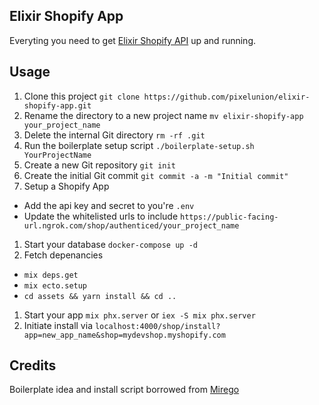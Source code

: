 ## Elixir Shopify App

Everyting you need to get [Elixir Shopify API](https://github.com/pixelunion/elixir-shopifyapi) up and running.

## Usage

1. Clone this project `git clone https://github.com/pixelunion/elixir-shopify-app.git`
1. Rename the directory to a new project name `mv elixir-shopify-app your_project_name`
1. Delete the internal Git directory `rm -rf .git`
1. Run the boilerplate setup script `./boilerplate-setup.sh YourProjectName`
1. Create a new Git repository `git init`
1. Create the initial Git commit `git commit -a -m "Initial commit"`
1. Setup a Shopify App
  - Add the api key and secret to you're `.env`
  - Update the whitelisted urls to include `https://public-facing-url.ngrok.com/shop/authenticed/your_project_name`
1. Start your database `docker-compose up -d`
1. Fetch depenancies
  - `mix deps.get`
  - `mix ecto.setup`
  - `cd assets && yarn install && cd ..`
1. Start your app `mix phx.server` or `iex -S mix phx.server`
1. Initiate install via `localhost:4000/shop/install?app=new_app_name&shop=mydevshop.myshopify.com`

## Credits

Boilerplate idea and install script borrowed from [Mirego](https://github.com/mirego/elixir-boilerplate)
